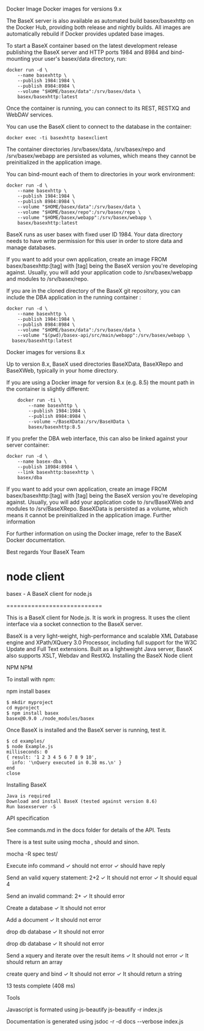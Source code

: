 Docker Image
Docker images for versions 9.x

The BaseX server is also available as automated build basex/basexhttp on the Docker Hub, providing both release and nightly builds. All images are automatically rebuild if Docker provides updated base images.

To start a BaseX container based on the latest development release publishing the BaseX server and HTTP ports 1984 and 8984 and bind-mounting your user's basex/data directory, run:

```
docker run -d \
    --name basexhttp \
    --publish 1984:1984 \
    --publish 8984:8984 \
    --volume "$HOME/basex/data":/srv/basex/data \
    basex/basexhttp:latest
```

Once the container is running, you can connect to its REST, RESTXQ and WebDAV services.

You can use the BaseX client to connect to the database in the container:

```
docker exec -ti basexhttp basexclient
```

The container directories /srv/basex/data, /srv/basex/repo and /srv/basex/webapp are persisted as volumes, which means they cannot be preinitialized in the application image.

You can bind-mount each of them to directories in your work environment:

```
docker run -d \
    --name basexhttp \
    --publish 1984:1984 \
    --publish 8984:8984 \
    --volume "$HOME/basex/data":/srv/basex/data \
    --volume "$HOME/basex/repo":/srv/basex/repo \
    --volume "$HOME/basex/webapp":/srv/basex/webapp \
    basex/basexhttp:latest
```

BaseX runs as user basex with fixed user ID 1984. Your data directory needs to have write permission for this user in order to store data and manage databases.

If you want to add your own application, create an image FROM basex/basexhttp:[tag] with [tag] being the BaseX version you're developing against. Usually, you will add your application code to /srv/basex/webapp and modules to /srv/basex/repo.

If you are in the cloned directory of the BaseX git repository, you can include the DBA application in the running container :

```
docker run -d \
    --name basexhttp \
    --publish 1984:1984 \
    --publish 8984:8984 \
    --volume "$HOME/basex/data":/srv/basex/data \
    --volume "$(pwd)/basex-api/src/main/webapp":/srv/basex/webapp \
  basex/basexhttp:latest
```

Docker images for versions 8.x

Up to version 8.x, BaseX used directories BaseXData, BaseXRepo and BaseXWeb, typically in your home directory.

If you are using a Docker image for version 8.x (e.g. 8.5) the mount path in the container is slightly different:

```
    docker run -ti \
        --name basexhttp \
        --publish 1984:1984 \
        --publish 8984:8984 \
        --volume ~/BaseXData:/srv/BaseXData \
        basex/basexhttp:8.5
```

If you prefer the DBA web interface, this can also be linked against your server container:

```
docker run -d \
    --name basex-dba \
    --publish 18984:8984 \
    --link basexhttp:basexhttp \
    basex/dba
```

If you want to add your own application, create an image FROM basex/basexhttp:[tag] with [tag] being the BaseX version you're developing against. Usually, you will add your application code to /srv/BaseXWeb and modules to /srv/BaseXRepo. BaseXData is persisted as a volume, which means it cannot be preinitialized in the application image.
Further information

For further information on using the Docker image, refer to the BaseX Docker documentation.

Best regards Your BaseX Team

# node client

basex - A BaseX client for node.js

===========================

This is a BaseX client for Node.js. It is work in progress. It uses the client interface via a socket connection to the BaseX server.

BaseX is a very light-weight, high-performance and scalable XML Database engine and XPath/XQuery 3.0 Processor, including full support for the W3C Update and Full Text extensions. Built as a lightweight Java server, BaseX also supports XSLT, Webdav and RestXQ.
Installing the BaseX Node client

NPM NPM

To install with npm:

npm install basex

    $ mkdir myproject
    cd myproject
    $ npm install basex
    basex@0.9.0 ./node_modules/basex

Once BaseX is installed and the BaseX server is running, test it.

    $ cd examples/
    $ node Example.js
    milliseconds: 0
    { result: '1 2 3 4 5 6 7 8 9 10',
      info: '\nQuery executed in 0.38 ms.\n' }
    end
    close

Installing BaseX

    Java is required
    Download and install BaseX (tested against version 8.6)
    Run basexserver -S

API specification

See commands.md in the docs folder for details of the API.
Tests

There is a test suite using mocha , should and sinon.

mocha -R spec test/

Execute info command
✓ should not error
✓ should have reply

Send an valid xquery statement: 2+2
✓ It should not error
✓ It should equal 4

Send an invalid command: 2+
✓ It should error

Create a database
✓ It should not error

Add a document
✓ It should not error

drop db database
✓ It should not error

drop db database
✓ It should not error

Send a xquery and iterate over the result items
✓ It should not error
✓ It should return an array

create query and bind
✓ It should not error
✓ It should return a string

13 tests complete (408 ms)

Tools

Javascript is formated using js-beautify js-beautify -r index.js

Documentation is generated using jsdoc -r -d docs --verbose index.js

